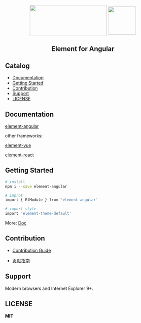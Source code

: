 
<div align="center">
<img src="https://camo.githubusercontent.com/462f24153b8e8739c8ea71f7102585c4cb0e1575/68747470733a2f2f63646e2e7261776769742e636f6d2f456c656d6546452f656c656d656e742f6465762f656c656d656e745f6c6f676f2e737667" width="250" height="100" align="center">
<img src="https://angular.cn/assets/images/logos/angular/angular.svg" width="90" height="90" align="center">
</div>

<h2 align="center">Element for Angular</h2>


## Catalog

-  [Documentation](#documentation)
-  [Getting Started](#getting-started)
-  [Contribution](#contribution)
-  [Support](#support)
-  [LICENSE](#license)


## Documentation

[element-angular](https://eleme.github.io/element-angular/)

other frameworks:

[element-vue](http://element.eleme.io/#/zh-CN/component/installation)

[element-react](https://eleme.github.io/element-react/#/zh-CN/quick-start)


## Getting Started

```bash
# install
npm i --save element-angular

# improt
import { ElModule } from 'element-angular'

# import style
import 'element-theme-default'

```
More: [Doc](https://eleme.github.io/element-angular/)



## Contribution

- [Contribution Guide](https://github.com/eleme/element-angular/blob/master/.github/CONTRIBUTING.en-US.md)

- [贡献指南](https://github.com/eleme/element-angular/blob/master/.github/CONTRIBUTING.zh-CN.md)



## Support

Modern browsers and Internet Explorer 9+.


## LICENSE

**MIT**
